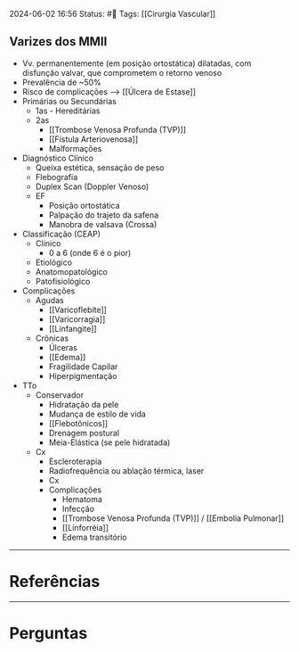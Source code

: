 2024-06-02 16:56
Status: #🌱 
Tags: [[Cirurgia Vascular]]
<br/>
## Varizes dos MMII
- Vv. permanentemente (em posição ortostática) dilatadas, com disfunção valvar, que comprometem o retorno venoso
- Prevalência de ~50%
- Risco de complicações --> [[Úlcera de Estase]]
- Primárias ou Secundárias
	- 1as - Hereditárias
	- 2as
		- [[Trombose Venosa Profunda (TVP)]]
		- [[Fístula Arteriovenosa]]
		- Malformações
- Diagnóstico Clínico
	- Queixa estética, sensação de peso
	- Flebografia
	- Duplex Scan (Doppler Venoso)
	- EF
		- Posição ortostática
		- Palpação do trajeto da safena
		- Manobra de valsava (Crossa)
- Classificação (CEAP)
	- Clínico 
		- 0 a 6 (onde 6 é o pior)
	- Etiológico
	- Anatomopatológico
	- Patofisiológico
- Complicações
	- Agudas
		- [[Varicoflebite]]
		- [[Varicorragia]]
		- [[Linfangite]]
	- Crônicas
		- Úlceras
		- [[Edema]]
		- Fragilidade Capilar
		- Hiperpigmentação
- TTo
	- Conservador
		- Hidratação da pele
		- Mudança de estilo de vida
		- [[Flebotônicos]]
		- Drenagem postural
		- Meia-Elástica (se pele hidratada)
	- Cx
		- Escleroterapia
		- Radiofrequência ou ablação térmica, laser
		- Cx
		- Complicações
			- Hematoma
			- Infecção
			- [[Trombose Venosa Profunda (TVP)]] / [[Embolia Pulmonar]]
			- [[Linforréia]]
			- Edema transitório
____
# Referências
---
# Perguntas


